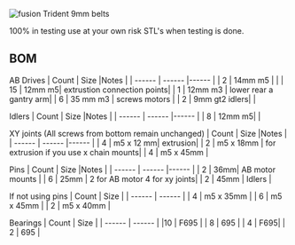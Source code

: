 ![fusion](https://github.com/majarspeed/Trident-9mm-belt/raw/main/Images/9mm_trident.jpg "Voron")
Trident 9mm belts 


100% in testing use at your own risk STL's when testing is done. 


## BOM
AB Drives
| Count | Size |Notes |
| ------ | ------ |------ |
| 2 | 14mm m5 | |
| 15 | 12mm m5| extrustion connection points|
| 1 | 12mm m3 | lower rear a gantry arm| 
| 6 | 35 mm m3 | screws motors |
| 2 | 9mm gt2 idlers| |


Idlers
| Count | Size |Notes |
| ------ | ------ |------ |
| 8 |  12mm m5| |


XY joints (All screws from bottom remain unchanged) 
| Count | Size |Notes |
| ------ | ------ |------ |
| 4 | m5 x 12 mm| extrusion|
| 2 | m5 x 18mm | for extrusion if you use x chain mounts| 
| 4 | m5 x 45mm | 

Pins
| Count | Size |Notes |
| ------ | ------ |------ |
| 2 | 36mm| AB motor mounts |
| 6 | 25mm | 2 for AB motor 4 for xy joints| 
| 2 | 45mm | Idlers |

If not using pins
| Count | Size |
| ------ | ------ |
| 4 | m5 x 35mm | 
| 6 | m5 x 45mm | 
| 2 | m5 x 40mm | 


Bearings 
| Count | Size |
| ------ | ------ |
|10 | F695 |
| 8 | 695 |
| 4 | F695|
| 2 | 695 | 




